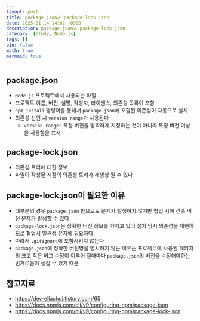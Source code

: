```yaml
---
layout: post
title: package.json과 package-lock.json
date: 2025-01-14 14:02 +0900
description: package.json과 package-lock.json
category: [Study, Node.js]
tags: []
pin: false
math: true
mermaid: true
---
```

## package.json
- `Node.js` 프로젝트에서 사용되는 파일
- 프로젝트 이름, 버전, 설명, 작성자, 라이센스, 의존성 목록이 포함
- `npm install` 명령어를 통해서 `package.json`에 포함된 의존성이 자동으로 설치
- 의존성 선언 시 `version range`가 사용된다
    - `version range` : 특정 버전을 명확하게 지정하는 것이 아니라 특정 버전 이상을 사용함을 표시

## package-lock.json
- 의존성 트리에 대한 정보
- 파일이 작성된 시점의 의존성 트리가 재생성 될 수 있다

## package-lock.json이 필요한 이유
- 대부분의 경우 `package.json` 만으로도 문제가 발생하지 않지만 협업 시에 간혹 버전 문제가 발생할 수 있다
- `package-lock.json`은 정확한 버전 정보를 가지고 있어 설치 당시 의존성을 재현하므로 협업시 일관성 유지에 필요하다
- 따라서 `.gitignore`에 포함시키지 않는다
- `package.json`에 정확한 버전명을 명시하지 않는 이유는 프로젝트에 사용된 패키지의 크고 작은 버그 수정이 이루어 질때마다 `package.json`의 버전을 수정해야하는 번거로움이 생길 수 있기 때문

## 참고자료
- https://dev-ellachoi.tistory.com/65
- https://docs.npmjs.com/cli/v9/configuring-npm/package-json
- https://docs.npmjs.com/cli/v9/configuring-npm/package-lock-json